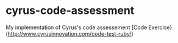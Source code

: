 cyrus-code-assessment
=====================

My implementation of Cyrus's code assessement
[Code Exercise}(http://www.cyrusinnovation.com/code-test-ruby/)
